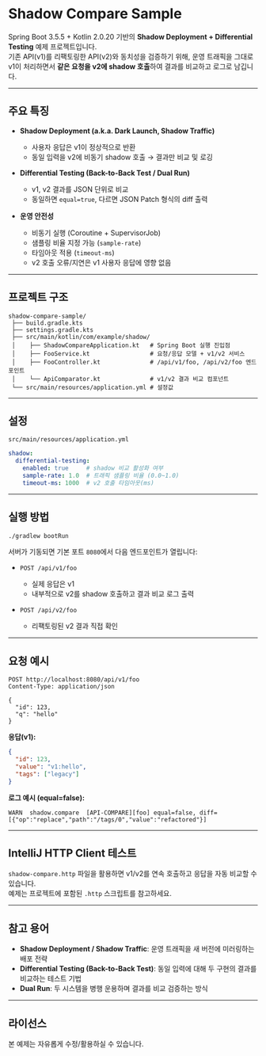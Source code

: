 # Shadow Compare Sample

Spring Boot 3.5.5 + Kotlin 2.0.20 기반의 **Shadow Deployment + Differential Testing** 예제 프로젝트입니다.  
기존 API(v1)를 리팩토링한 API(v2)와 동치성을 검증하기 위해, 운영 트래픽을 그대로 v1이 처리하면서 **같은 요청을 v2에 shadow 호출**하여 결과를 비교하고 로그로 남깁니다.

---

## 주요 특징

- **Shadow Deployment (a.k.a. Dark Launch, Shadow Traffic)**  
  - 사용자 응답은 v1이 정상적으로 반환  
  - 동일 입력을 v2에 비동기 shadow 호출 → 결과만 비교 및 로깅  

- **Differential Testing (Back-to-Back Test / Dual Run)**  
  - v1, v2 결과를 JSON 단위로 비교  
  - 동일하면 `equal=true`, 다르면 JSON Patch 형식의 diff 출력  

- **운영 안전성**  
  - 비동기 실행 (Coroutine + SupervisorJob)  
  - 샘플링 비율 지정 가능 (`sample-rate`)  
  - 타임아웃 적용 (`timeout-ms`)  
  - v2 호출 오류/지연은 v1 사용자 응답에 영향 없음  

---

## 프로젝트 구조

```
shadow-compare-sample/
 ├── build.gradle.kts
 ├── settings.gradle.kts
 ├── src/main/kotlin/com/example/shadow/
 │    ├── ShadowCompareApplication.kt   # Spring Boot 실행 진입점
 │    ├── FooService.kt                 # 요청/응답 모델 + v1/v2 서비스
 │    ├── FooController.kt              # /api/v1/foo, /api/v2/foo 엔드포인트
 │    └── ApiComparator.kt              # v1/v2 결과 비교 컴포넌트
 └── src/main/resources/application.yml # 설정값
```

---

## 설정

`src/main/resources/application.yml`

```yaml
shadow:
  differential-testing:
    enabled: true     # shadow 비교 활성화 여부
    sample-rate: 1.0  # 트래픽 샘플링 비율 (0.0~1.0)
    timeout-ms: 1000  # v2 호출 타임아웃(ms)
```

---

## 실행 방법

```bash
./gradlew bootRun
```

서버가 기동되면 기본 포트 `8080`에서 다음 엔드포인트가 열립니다:

- `POST /api/v1/foo`  
  - 실제 응답은 v1  
  - 내부적으로 v2를 shadow 호출하고 결과 비교 로그 출력  

- `POST /api/v2/foo`  
  - 리팩토링된 v2 결과 직접 확인  

---

## 요청 예시

```http
POST http://localhost:8080/api/v1/foo
Content-Type: application/json

{
  "id": 123,
  "q": "hello"
}
```

**응답(v1):**
```json
{
  "id": 123,
  "value": "v1:hello",
  "tags": ["legacy"]
}
```

**로그 예시 (equal=false):**
```
WARN  shadow.compare  [API-COMPARE][foo] equal=false, diff=[{"op":"replace","path":"/tags/0","value":"refactored"}]
```

---

## IntelliJ HTTP Client 테스트

`shadow-compare.http` 파일을 활용하면 v1/v2를 연속 호출하고 응답을 자동 비교할 수 있습니다.  
예제는 프로젝트에 포함된 `.http` 스크립트를 참고하세요.

---

## 참고 용어

- **Shadow Deployment / Shadow Traffic**: 운영 트래픽을 새 버전에 미러링하는 배포 전략  
- **Differential Testing (Back-to-Back Test)**: 동일 입력에 대해 두 구현의 결과를 비교하는 테스트 기법  
- **Dual Run**: 두 시스템을 병행 운용하며 결과를 비교 검증하는 방식  

---

## 라이선스

본 예제는 자유롭게 수정/활용하실 수 있습니다.
